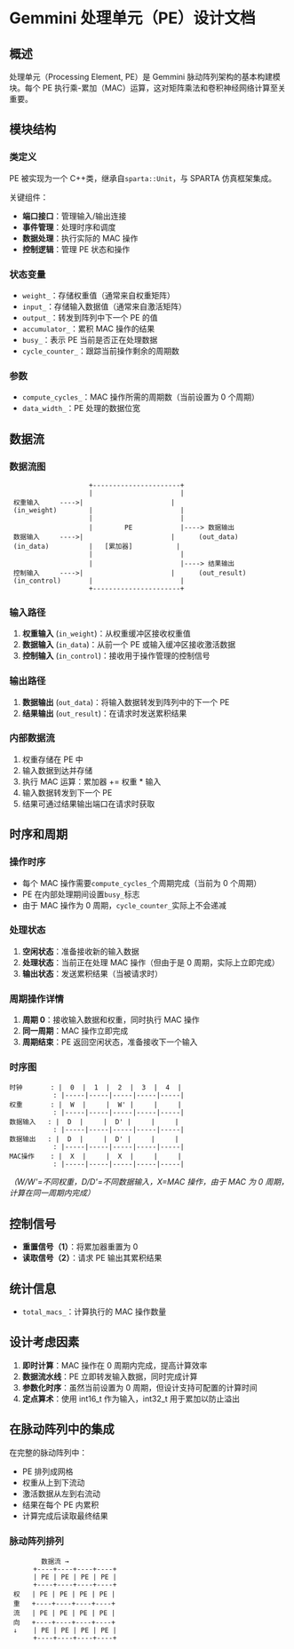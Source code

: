 # Gemmini 处理单元（PE）设计文档

## 概述

处理单元（Processing Element, PE）是 Gemmini 脉动阵列架构的基本构建模块。每个 PE 执行乘-累加（MAC）运算，这对矩阵乘法和卷积神经网络计算至关重要。

## 模块结构

### 类定义

PE 被实现为一个 C++类，继承自`sparta::Unit`，与 SPARTA 仿真框架集成。

关键组件：

- **端口接口**：管理输入/输出连接
- **事件管理**：处理时序和调度
- **数据处理**：执行实际的 MAC 操作
- **控制逻辑**：管理 PE 状态和操作

### 状态变量

- `weight_`：存储权重值（通常来自权重矩阵）
- `input_`：存储输入数据值（通常来自激活矩阵）
- `output_`：转发到阵列中下一个 PE 的值
- `accumulator_`：累积 MAC 操作的结果
- `busy_`：表示 PE 当前是否正在处理数据
- `cycle_counter_`：跟踪当前操作剩余的周期数

### 参数

- `compute_cycles_`：MAC 操作所需的周期数（当前设置为 0 个周期）
- `data_width_`：PE 处理的数据位宽

## 数据流

### 数据流图

```
                    +----------------------+
                    |                      |
 权重输入     ---->|                      |
 (in_weight)        |                      |
                    |                      |
                    |        PE            |----> 数据输出
 数据输入     ---->|                      |      (out_data)
 (in_data)          |   [累加器]           |
                    |                      |
                    |                      |----> 结果输出
 控制输入     ---->|                      |      (out_result)
 (in_control)       |                      |
                    +----------------------+
```

### 输入路径

1. **权重输入** (`in_weight`)：从权重缓冲区接收权重值
2. **数据输入** (`in_data`)：从前一个 PE 或输入缓冲区接收激活数据
3. **控制输入** (`in_control`)：接收用于操作管理的控制信号

### 输出路径

1. **数据输出** (`out_data`)：将输入数据转发到阵列中的下一个 PE
2. **结果输出** (`out_result`)：在请求时发送累积结果

### 内部数据流

1. 权重存储在 PE 中
2. 输入数据到达并存储
3. 执行 MAC 运算：累加器 += 权重 \* 输入
4. 输入数据转发到下一个 PE
5. 结果可通过结果输出端口在请求时获取

## 时序和周期

### 操作时序

- 每个 MAC 操作需要`compute_cycles_`个周期完成（当前为 0 个周期）
- PE 在内部处理期间设置`busy_`标志
- 由于 MAC 操作为 0 周期，`cycle_counter_`实际上不会递减

### 处理状态

1. **空闲状态**：准备接收新的输入数据
2. **处理状态**：当前正在处理 MAC 操作（但由于是 0 周期，实际上立即完成）
3. **输出状态**：发送累积结果（当被请求时）

### 周期操作详情

1. **周期 0**：接收输入数据和权重，同时执行 MAC 操作
2. **同一周期**：MAC 操作立即完成
3. **周期结束**：PE 返回空闲状态，准备接收下一个输入

### 时序图

```
时钟       : |  0  |  1  |  2  |  3  |  4  |
           : |-----|-----|-----|-----|-----|
权重       : |  W  |     |  W' |     |     |
           : |-----|-----|-----|-----|-----|
数据输入   : |  D  |     |  D' |     |     |
           : |-----|-----|-----|-----|-----|
数据输出   : |  D  |     |  D' |     |     |
           : |-----|-----|-----|-----|-----|
MAC操作    : |  X  |     |  X  |     |     |
           : |-----|-----|-----|-----|-----|
```

_（W/W'=不同权重，D/D'=不同数据输入，X=MAC 操作，由于 MAC 为 0 周期，计算在同一周期内完成）_

## 控制信号

- **重置信号（1）**：将累加器重置为 0
- **读取信号（2）**：请求 PE 输出其累积结果

## 统计信息

- `total_macs_`：计算执行的 MAC 操作数量

## 设计考虑因素

1. **即时计算**：MAC 操作在 0 周期内完成，提高计算效率
2. **数据流水线**：PE 立即转发输入数据，同时完成计算
3. **参数化时序**：虽然当前设置为 0 周期，但设计支持可配置的计算时间
4. **定点算术**：使用 int16_t 作为输入，int32_t 用于累加以防止溢出

## 在脉动阵列中的集成

在完整的脉动阵列中：

- PE 排列成网格
- 权重从上到下流动
- 激活数据从左到右流动
- 结果在每个 PE 内累积
- 计算完成后读取最终结果

### 脉动阵列排列

```
        数据流 →
      +----+----+----+----+
      | PE | PE | PE | PE |
      +----+----+----+----+
 权   | PE | PE | PE | PE |
 重   +----+----+----+----+
 流   | PE | PE | PE | PE |
 向   +----+----+----+----+
 ↓    | PE | PE | PE | PE |
      +----+----+----+----+
```
